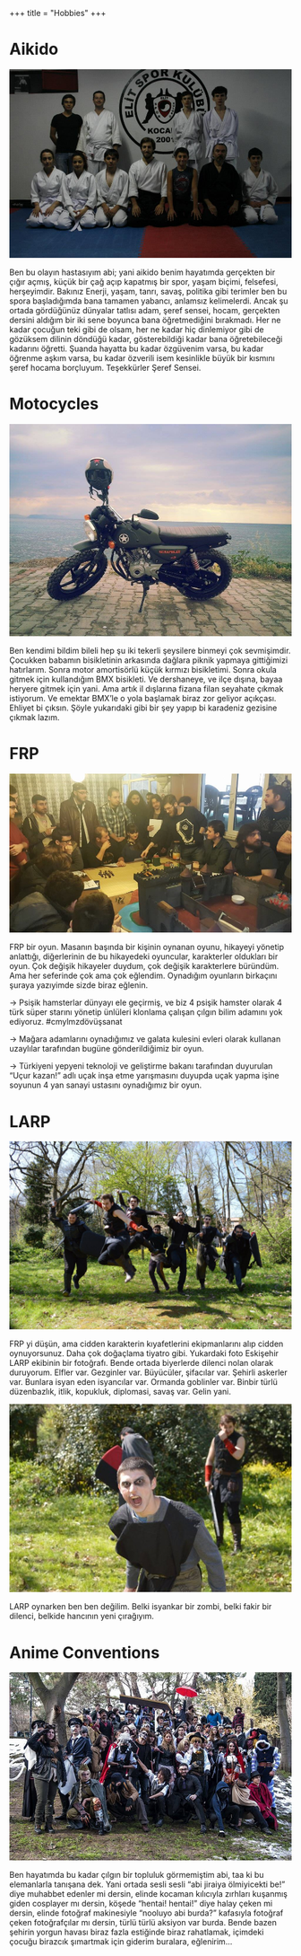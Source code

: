 ﻿+++
title = "Hobbies"
+++

# Aikido

![Aikido](/images/421068_4648481847117_1582532407_n.jpg)

Ben bu olayın hastasıyım abi; yani aikido benim hayatımda gerçekten bir çığır açmış, küçük bir çağ açıp kapatmış bir spor, yaşam biçimi, felsefesi, herşeyimdir. Bakınız Enerji, yaşam, tanrı, savaş, politika gibi terimler ben bu spora başladığımda bana tamamen yabancı, anlamsız kelimelerdi. Ancak şu ortada gördüğünüz dünyalar tatlısı adam, şeref sensei, hocam, gerçekten dersini aldığım bir iki sene boyunca bana öğretmediğini bırakmadı. Her ne kadar çocuğun teki gibi de olsam, her ne kadar hiç dinlemiyor gibi de gözüksem dilinin döndüğü kadar, gösterebildiği kadar bana öğretebileceği kadarını öğretti. Şuanda hayatta bu kadar özgüvenim varsa, bu kadar öğrenme aşkım varsa, bu kadar özverili isem kesinlikle büyük bir kısmını şeref hocama borçluyum. Teşekkürler Şeref Sensei.


# Motocycles

![Someone Elses Bike](/images/10.big_.jpg)

Ben kendimi bildim bileli hep şu iki tekerli şeysilere binmeyi çok sevmişimdir. Çocukken babamın bisikletinin arkasında dağlara piknik yapmaya gittiğimizi hatırlarım. Sonra motor amortisörlü küçük kırmızı bisikletimi. Sonra okula gitmek için kullandığım BMX bisikleti. Ve dershaneye, ve ilçe dışına, bayaa heryere gitmek için yani. Ama artık il dışlarına fizana filan seyahate çıkmak istiyorum. Ve emektar BMX’le o yola başlamak biraz zor geliyor açıkçası. Ehliyet bi çıksın. Şöyle yukarıdaki gibi bir şey yapıp bi karadeniz gezisine çıkmak lazım.


# FRP

![FRP](/images/10959610_10153290947411754_2130352927692240492_n.jpg)

FRP bir oyun. Masanın başında bir kişinin oynanan oyunu, hikayeyi yönetip anlattığı, diğerlerinin de bu hikayedeki oyuncular, karakterler oldukları bir oyun. Çok değişik hikayeler duydum, çok değişik karakterlere büründüm. Ama her seferinde çok ama çok eğlendim. Oynadığım oyunların birkaçını şuraya yazıyimde sizde biraz eğlenin.

-> Psişik hamsterlar dünyayı ele geçirmiş, ve biz 4 psişik hamster olarak 4 türk süper starını yönetip ünlüleri klonlama çalışan çılgın bilim adamını yok ediyoruz. #cmylmzdövüşsanat

-> Mağara adamlarını oynadığımız ve galata kulesini evleri olarak kullanan uzaylılar tarafından bugüne gönderildiğimiz bir oyun.

-> Türkiyeni yepyeni teknoloji ve geliştirme bakanı tarafından duyurulan “Uçur kazan!” adlı uçak inşa etme yarışmasını duyupda uçak yapma işine soyunun 4 yan sanayi ustasını oynadığımız bir oyun.


# LARP

![LARP](/images/13055925_10154072877278828_3201055894218393276_o.jpg)

FRP yi düşün, ama cidden karakterin kıyafetlerini ekipmanlarını alıp cidden oynuyorsunuz. Daha çok doğaçlama tiyatro gibi. Yukardaki foto Eskişehir LARP ekibinin bir fotoğrafı. Bende ortada biyerlerde dilenci nolan olarak duruyorum. Elfler var. Gezginler var. Büyücüler, şifacılar var. Şehirli askerler var. Bunlara isyan eden isyancılar var. Ormanda goblinler var. Binbir türlü düzenbazlık, itlik, kopukluk, diplomasi, savaş var. Gelin yani.

![LARP](/images/13063109_10154072876583828_5603843904119015362_o-640x426.jpg)

LARP oynarken ben ben değilim. Belki isyankar bir zombi, belki fakir bir dilenci, belkide hancının yeni çırağıyım.


# Anime Conventions

![Anime Etkinlikleri](/images/10995650_10153817162974386_86353696798865804_n.jpg)

Ben hayatımda bu kadar çılgın bir topluluk görmemiştim abi, taa ki bu elemanlarla tanışana dek. Yani ortada sesli sesli “abi jiraiya ölmiyicekti be!” diye muhabbet edenler mi dersin, elinde kocaman kılıcıyla zırhları kuşanmış giden cosplayer mı dersin, köşede “hentai! hentai!” diye halay çeken mi dersin, elinde fotoğraf makinesiyle “nooluyo abi burda?” kafasıyla fotoğraf çeken fotoğrafçılar mı dersin, türlü türlü aksiyon var burda. Bende bazen şehirin yorgun havası biraz fazla estiğinde biraz rahatlamak, içimdeki çocuğu birazcık şımartmak için giderim buralara, eğlenirim…

















